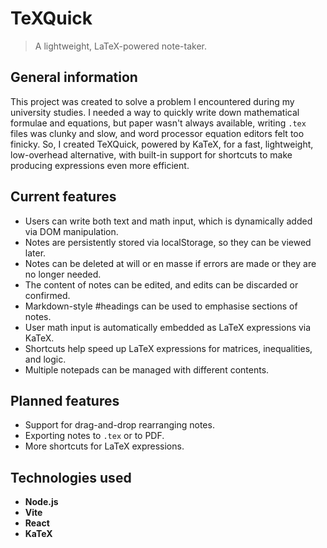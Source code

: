 # TeXQuick
> A lightweight, LaTeX-powered note-taker.

## General information
This project was created to solve a problem I encountered during my university studies. I needed a way to quickly write down mathematical formulae and equations, but paper wasn't always available, writing `.tex` files was clunky and slow, and word processor equation editors felt too finicky. So, I created TeXQuick, powered by KaTeX, for a fast, lightweight, low-overhead alternative, with built-in support for shortcuts to make producing expressions even more efficient.

## Current features
- Users can write both text and math input, which is dynamically added via DOM manipulation.
- Notes are persistently stored via localStorage, so they can be viewed later.
- Notes can be deleted at will or en masse if errors are made or they are no longer needed.
- The content of notes can be edited, and edits can be discarded or confirmed.
- Markdown-style #headings can be used to emphasise sections of notes.
- User math input is automatically embedded as LaTeX expressions via KaTeX.
- Shortcuts help speed up LaTeX expressions for matrices, inequalities, and logic.
- Multiple notepads can be managed with different contents.

## Planned features
- Support for drag-and-drop rearranging notes.
- Exporting notes to `.tex` or to PDF.
- More shortcuts for LaTeX expressions.

## Technologies used
- **Node.js**
- **Vite**
- **React**
- **KaTeX**
